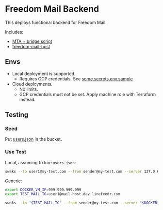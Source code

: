 # Freedom Mail Backend

This deploys functional backend for Freedom Mail.

Includes:

- [MTA + bridge script](../../../backends/freedom-mta-bridge/README.md)
- [freedom-mail-host](../../../backends/freedom-mail-host/README.md) 

## Envs

- Local deployment is supported.
  - Requires GCP credentials. See [some.secrets.env.sample](envs/some.secrets.env.sample)
- Cloud deployments.
  - No limits.
  - GCP credentials must not be set. Apply machine role with Terraform instead.

## Testing

### Seed

Put [users.json](../../../backends/freedom-mail-host/src/__tests__/fixtures/users.json) in the bucket.

### Use Test

Local, assuming fixture `users.json`:

```bash
swaks --to user1@my-test.com --from sender@my-test.com --server 127.0.0.1 --body "This is a test email"
```

Generic:

```bash
export DOCKER_VM_IP=999.999.999.999
export TEST_MAIL_TO=user1@mail-host.dev.linefeedr.com

swaks --to "$TEST_MAIL_TO" --from sender@my-test.com --server "$DOCKER_VM_IP" --body "This is a test email"
```
